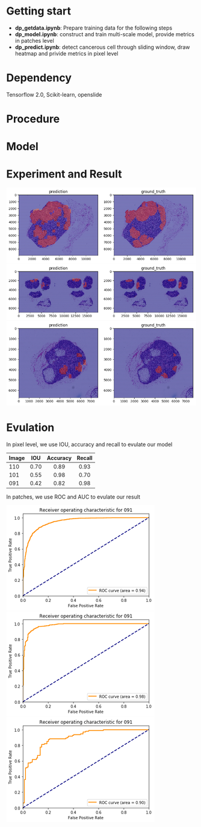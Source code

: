 # Getting start
+ **dp_getdata.ipynb**: Prepare training data for the following steps
+ **dp_model.ipynb**: construct and train multi-scale model, provide metrics in patches level
+ **dp_predict.ipynb**: detect cancerous cell through sliding window, draw heatmap and privide metrics in pixel level

# Dependency
Tensorflow 2.0, Scikit-learn, openslide

# Procedure 

# Model

# Experiment and Result
![experiment sample](https://github.com/Steven13737/Detecting-Cancerous-Cell-in-Gigapixel-Images/blob/master/results/110/tumor.png)
![experiment sample](https://github.com/Steven13737/Detecting-Cancerous-Cell-in-Gigapixel-Images/blob/master/results/101/tumor.png)
![](https://github.com/Steven13737/Detecting-Cancerous-Cell-in-Gigapixel-Images/blob/master/results/091/tumor.png)

# Evulation
In pixel level, we use IOU, accuracy and recall to evulate our model

| Image    | IOU     | Accuracy| Recall |
| ---------| :-----: | :-----: | :-----:|
| 110      | 0.70    | 0.89    |  0.93  | 
| 101      | 0.55    | 0.98    |  0.70  |
| 091      | 0.42    | 0.82    |  0.98  |

In patches, we use ROC and AUC to evulate our result

![](https://github.com/Steven13737/Detecting-Cancerous-Cell-in-Gigapixel-Images/blob/master/results/110/ROC.png)
![](https://github.com/Steven13737/Detecting-Cancerous-Cell-in-Gigapixel-Images/blob/master/results/101/ROC.png)
![](https://github.com/Steven13737/Detecting-Cancerous-Cell-in-Gigapixel-Images/blob/master/results/091/ROC.png)
